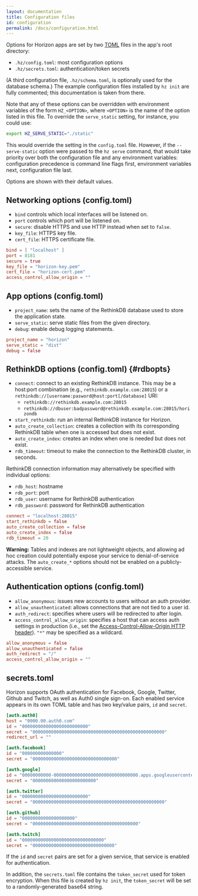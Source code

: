 ```yaml
---
layout: documentation
title: Configuration files
id: configuration
permalink: /docs/configuration.html
---
```


Options for Horizon apps are set by two [TOML][] files in the app's root directory:

* `.hz/config.toml`: most configuration options
* `.hz/secrets.toml`: authentication/token secrets

(A third configuration file, `.hz/schema.toml`, is optionally used for the database schema.) The example configuration files installed by `hz init` are fully commented; this documentation is taken from there.

[TOML]: https://github.com/toml-lang/toml

Note that any of these options can be overridden with environment variables of the form `HZ_<OPTION>`, where `<OPTION>` is the name of the option listed in this file. To override the `serve_static` setting, for instance, you could use:

```sh
export HZ_SERVE_STATIC="./static"
```

This would override the setting in the `config.toml` file. However, if the `--serve-static` option were passed to the `hz serve` command, that would take priority over both the configuration file and any environment variables: configuration precedence is command line flags first, environment variables next, configuration file last.

Options are shown with their default values.

## Networking options (config.toml)

* `bind` controls which local interfaces will be listened on.
* `port` controls which port will be listened on.
* `secure`: disable HTTPS and use HTTP instead when set to `false`.
* `key_file`: HTTPS key file.
* `cert_file`: HTTPS certificate file.

```toml
bind = [ "localhost" ]
port = 8181
secure = true
key_file = "horizon-key.pem"
cert_file = "horizon-cert.pem"
access_control_allow_origin = ""
```

## App options (config.toml)

* `project_name`: sets the name of the RethinkDB database used to store the application state.
* `serve_static`: serve static files from the given directory.
* `debug`: enable debug logging statements.

```toml
project_name = "horizon"
serve_static = "dist"
debug = false
```

## RethinkDB options (config.toml) {#rdbopts}

* `connect`: connect to an existing RethinkDB instance. This may be a host:port combination (e.g., `rethinkdb.example.com:28015`) or a `rethinkdb://[username:pasword@host:port[/database]` URI:
    * `rethinkdb://rethinkdb.example.com:28015`
    * `rethinkdb://dbuser:badpassword@rethinkdb.example.com:28015/horizondb`
* `start_rethinkdb`: run an internal RethinkDB instance for Horizon.
* `auto_create_collection`: creates a collection with its corresponding RethinkDB table when one is accessed but does not exist.
* `auto_create_index`: creates an index when one is needed but does not exist.
* `rdb_timeout`: timeout to make the connection to the RethinkDB cluster, in seconds.

RethinkDB connection information may alternatively be specified with individual options:

* `rdb_host`: hostname
* `rdb_port`: port
* `rdb_user`: username for RethinkDB authentication
* `rdb_password`: password for RethinkDB authentication

```toml
connect = "localhost:28015"
start_rethinkdb = false
auto_create_collection = false
auto_create_index = false
rdb_timeout = 20
```

__Warning:__ Tables and indexes are not lightweight objects, and allowing ad hoc creation could potentially expose your service to denial-of-service attacks. The `auto_create_*` options should not be enabled on a publicly-accessible service.

## Authentication options (config.toml)

* `allow_anonymous`: issues new accounts to users without an auth provider.
* `allow_unauthenticated`: allows connections that are not tied to a user id.
* `auth_redirect`: specifies where users will be redirected to after login.
* `access_control_allow_origin`: specifies a host that can access auth settings in production (i.e., set the [Access-Control-Allow-Origin HTTP header][acao]). `"*"` may be specified as a wildcard.

[acao]: https://developer.mozilla.org/en-US/docs/Web/HTTP/Access_control_CORS#Access-Control-Allow-Origin

```toml
allow_anonymous = false
allow_unauthenticated = false
auth_redirect = "/"
access_control_allow_origin = ""
```

## secrets.toml

Horizon supports OAuth authentication for Facebook, Google, Twitter, Github and Twitch, as well as Auth0 single sign-on. Each enabled service appears in its own TOML table and has two key/value pairs, `id` and `secret`.

```toml
[auth.auth0]
host = "0000.00.auth0.com"
id = "0000000000000000000000000"
secret = "00000000000000000000000000000000000000000000000000"
redirect_url = ""

[auth.facebook]
id = "000000000000000"
secret = "00000000000000000000000000000000"

[auth.google]
id = "00000000000-00000000000000000000000000000000.apps.googleusercontent.com"
secret = "000000000000000000000000"

[auth.twitter]
id = "0000000000000000000000000"
secret = "00000000000000000000000000000000000000000000000000"

[auth.github]
id = "00000000000000000000"
secret = "0000000000000000000000000000000000000000"

[auth.twitch]
id = "0000000000000000000000000000000"
secret = "0000000000000000000000000000000"
```

If the `id` and `secret` pairs are set for a given service, that service is enabled for authentication.

In addition, the `secrets.toml` file contains the `token_secret` used for token encryption. When this file is created by `hz init`, the `token_secret` will be set to a randomly-generated base64 string.
